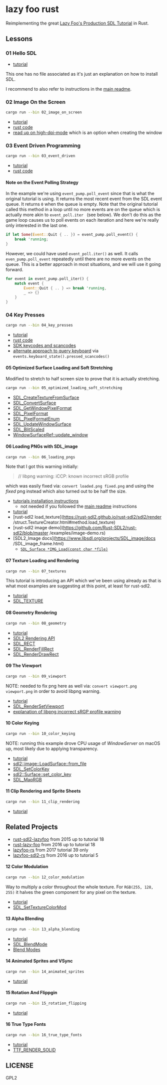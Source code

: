 # lazy foo rust

Reimplementing the great [Lazy Foo's Production SDL
Tutorial](https://lazyfoo.net/tutorials/SDL/) in Rust.

## Lessons

### 01 Hello SDL

- [tutorial](https://lazyfoo.net/tutorials/SDL/01_hello_SDL/index.php)

This one has no file associated as it's just an explanation on how to install SDL.

I recommend to also refer to instructions in the [main readme](../README.md).

### 02 Image On the Screen

```sh
cargo run --bin 02_image_on_screen
```

- [tutorial](https://lazyfoo.net/tutorials/SDL/02_getting_an_image_on_the_screen/index.php)
- [rust code](./src/02_image_on_screen.rs)
- [read up on high-dpi-mode](https://nlguillemot.wordpress.com/2016/12/11/high-dpi-rendering/) which is an option when creating the window

### 03 Event Driven Programming

```sh
cargo run --bin 03_event_driven
```

- [tutorial](http://lazyfoo.net/tutorials/SDL/03_event_driven_programming/index.php)
- [rust code](./src/03_event_driven.rs)

#### Note on the Event Polling Strategy

In the example we're using `event_pump.poll_event` since that is what the
 original tutorial is using. It returns the most recent event from the SDL event
  queue.
 It returns `0` when the queue is empty.
 Note that the original tutorial called this method in a loop until no more
  events are on the queue which is actually more akin to `event_poll.iter
  ` (see below). We don't do this as the game loop causes us to
   poll events on each iteration and here we're really only interested in the
    last one.

```rust
if let Some(Event::Quit { .. }) = event_pump.poll_event() {
    break 'running;
}
```

However, we could have used `event_poll.iter()` as well. It calls
 `even_pump.poll_event` repeatedly until there are no more events on the queue. This is a better
 approach in most situations, and we will use it going forward.

```rust
for event in event_pump.poll_iter() {
    match event {
        Event::Quit { .. } => break 'running,
        _ => {}
    }
}
```

### 04 Key Presses

```sh
cargo run --bin 04_key_presses
```

- [tutorial](http://lazyfoo.net/tutorials/SDL/04_key_presses/index.php)
- [rust code](./src/04_key_presses.rs)
- [SDK keycodes and scancodes](https://wiki.libsdl.org/SDL_Keycode)
- [alternate approach to query
  keyboard](https://github.com/Rust-SDL2/rust-sdl2/blob/master/examples/keyboard-state.rs) via
  `events.keyboard_state().pressed_scancodes()`

#### 05 Optimized Surface Loading and Soft Stretching

Modified to stretch to half screen size to prove that it is actually stretching.

```sh
cargo run --bin 05_optimized_loading_soft_stretching
```

 - [SDL_CreateTextureFromSurface](https://wiki.libsdl.org/SDL_CreateTextureFromSurface)
 - [SDL_ConvertSurface](https://wiki.libsdl.org/SDL_ConvertSurface)
 - [SDL_GetWindowPixelFormat](https://wiki.libsdl.org/SDL_GetWindowPixelFormat)
 - [SDL_PixelFormat](https://wiki.libsdl.org/SDL_PixelFormat)
 - [SDL_PixelFormatEnum](https://wiki.libsdl.org/SDL_PixelFormatEnum)
 - [SDL_UpdateWindowSurface](https://wiki.libsdl.org/SDL_UpdateWindowSurface)
 - [SDL_BlitScaled](https://wiki.libsdl.org/SDL_BlitScaled)
 - [WindowSurfaceRef::update_window](https://rust-sdl2.github.io/rust-sdl2/sdl2/video/struct.WindowSurfaceRef.html#method.update_window)

#### 06 Loading PNGs with SDL_image

```sh
cargo run --bin 06_loading_pngs
```

Note that I got this warning initially:
> // libpng warning: iCCP: known incorrect sRGB profile

which was easily fixed via: `convert loaded.png fixed.png` and using the
 _fixed_ png instead which also turned out to be half the size.

- [tutorials installation
  instructions](http://lazyfoo.net/tutorials/SDL/06_extension_libraries_and_loading_other_image_formats/index.php)
  - not needed if you followed the [main readme](../README.md) instructions
- [tutorial](http://lazyfoo.net/tutorials/SDL/06_extension_libraries_and_loading_other_image_formats/index2.php)
- [rust-sdl2 load_texture](https://rust-sdl2.github.io/rust-sdl2/sdl2/render
/struct.TextureCreator.html#method.load_texture)
- [rust-sdl2 image demo](https://github.com/Rust-SDL2/rust-sdl2/blob/master
/examples/image-demo.rs)
- [SDL2_Image docs](https://www.libsdl.org/projects/SDL_image/docs
/SDL_image_frame.html)
  - [`SDL_Surface *IMG_Load(const char *file)`](https://www.libsdl.org/projects/SDL_image/docs/SDL_image_frame.html)

#### 07 Texture Loading and Rendering

```sh
cargo run --bin 07_textures
```

This tutorial is introducing an API which we've been using already as that is what most
examples are suggesting at this point, at least for rust-sdl2.

- [tutorial](http://lazyfoo.net/tutorials/SDL/07_texture_loading_and_rendering/index.php)
- [SDL_TEXTURE](https://wiki.libsdl.org/SDL_Texture)

#### 08 Geometry Rendering

```sh
cargo run --bin 08_geometry
```

- [tutorial](http://lazyfoo.net/tutorials/SDL/08_geometry_rendering/index.php)
- [SDL2 Rendering API](https://wiki.libsdl.org/CategoryRender)
- [SDL_RECT](https://wiki.libsdl.org/SDL_Rect)
- [SDL_RenderFillRect](https://wiki.libsdl.org/SDL_RenderFillRect)
- [SDL_RenderDrawRect](https://wiki.libsdl.org/SDL_RenderDrawRect)

#### 09 The Viewport

```sh
cargo run --bin 09_viewport
```

NOTE: needed to fix png here as well via: `convert viewport.png viewport.png` in order to avoid
libpng warning.

- [tutorial](http://lazyfoo.net/tutorials/SDL/09_the_viewport/index.php)
- [SDL_RenderSetViewport](https://wiki.libsdl.org/SDL_RenderSetViewport)
- [explanation of libpng incorrect sRGP profile warning](https://stackoverflow.com/a/22747902)

#### 10 Color Keying

```sh
cargo run --bin 10_color_keying
```

NOTE: running this example drove CPU usage of _WindowServer_ on macOS up, most likely due to
applying transparency.

- [tutorial](http://lazyfoo.net/tutorials/SDL/10_color_keying/index.php)
- [sdl2::image::LoadSurface::from_file](http://rust-sdl2.github.io/rust-sdl2/sdl2/image/trait.LoadSurface.html#tymethod.from_file)
- [SDL_SetColorKey](https://wiki.libsdl.org/SDL_SetColorKey)
- [sdl2::Surface::set_color_key](https://docs.rs/sdl2/0.34.2/sdl2/surface/struct.SurfaceRef.html#method.set_color_key)
- [SDL_MapRGB](https://wiki.libsdl.org/SDL_MapRGB)

#### 11 Clip Rendering and Sprite Sheets

```sh
cargo run --bin 11_clip_rendering
```

- [tutorial](http://lazyfoo.net/tutorials/SDL/11_clip_rendering_and_sprite_sheets/index.php)

## Related Projects

- [rust-sdl2-lazyfoo](https://github.com/bombless/rust-sdl2-lazyfoo) from 2015 up to tutorial 18
- [rust-lazy-foo](https://github.com/ysgard/rust-lazy-foo) from 2016 up to tutorial 18
- [lazyfoo-rs](https://github.com/dagit/lazyfoo-rs) from 2017 tutorial 39 only
- [lazyfoo-sdl2-rs](https://github.com/mikeyhc/lazyfoo-sdl2-rs) from 2016 up to tutorial 5

#### 12 Color Modulation

```sh
cargo run --bin 12_color_modulation
```

Way to multiply a color throughout the whole texture.
For `RGB(255, 128, 255)` it halves the green component for any pixel on the texture.

- [tutorial](http://lazyfoo.net/tutorials/SDL/12_color_modulation/index.php)
- [SDL_SetTextureColorMod](https://wiki.libsdl.org/SDL_SetTextureColorMod)

#### 13 Alpha Blending

```sh
cargo run --bin 13_alpha_blending
```

- [tutorial](http://lazyfoo.net/tutorials/SDL/13_alpha_blending/index.php)
- [SDL_BlendMode](https://wiki.libsdl.org/SDL_BlendMode)
- [Blend Modes](https://en.wikipedia.org/wiki/Blend_modes)

#### 14 Animated Sprites and VSync

```sh
cargo run --bin 14_animated_sprites
```

- [tutorial](http://lazyfoo.net/tutorials/SDL/14_animated_sprites_and_vsync/index.php)

#### 15 Rotation And Flippgin

```sh
cargo run --bin 15_rotation_flipping
```

- [tutorial](http://lazyfoo.net/tutorials/SDL/15_rotation_and_flipping/index.php)


#### 16 True Type Fonts

```sh
cargo run --bin 16_true_type_fonts
```

- [tutorial](http://lazyfoo.net/tutorials/SDL/16_true_type_fonts/index.php)
- [TTF_RENDER_SOLID](https://www.libsdl.org/projects/SDL_ttf/docs/SDL_ttf_43.html)

## LICENSE

GPL2
